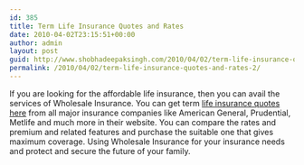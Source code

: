 ```yaml
---
id: 385
title: Term Life Insurance Quotes and Rates
date: 2010-04-02T23:15:51+00:00
author: admin
layout: post
guid: http://www.shobhadeepaksingh.com/2010/04/02/term-life-insurance-quotes-and-rates-2/
permalink: /2010/04/02/term-life-insurance-quotes-and-rates-2/
---
```

If you are looking for the affordable life insurance, then you can avail the services of Wholesale Insurance. You can get term [life insurance quotes here](http://www.wholesaleinsurance.net) from all major insurance companies like American General, Prudential, Metlife and much more in their website. You can compare the rates and premium and related features and purchase the suitable one that gives maximum coverage. Using Wholesale Insurance for your insurance needs and protect and secure the future of your family.